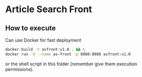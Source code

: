 # Article Search Front

## How to execute

Can use Docker for fast deployment

```sh
docker build -t asfront:v1.0 . && \
docker run -d --name as-front -p 8080:8080 asfront:v1.0
```

or the shell script in this folder (remember give them execution permissions).

